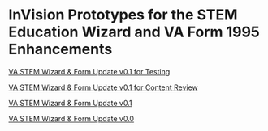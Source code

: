 
# InVision Prototypes for the STEM Education Wizard and VA Form 1995 Enhancements

[VA STEM Wizard & Form Update v0.1 for Testing]()

[VA STEM Wizard & Form Update v0.1 for Content Review]() 

[VA STEM Wizard & Form Update v0.1](https://bahdigital.invisionapp.com/share/5XIACM1PNUB) 

[VA STEM Wizard & Form Update v0.0](https://bahdigital.invisionapp.com/share/XFIACK6QCT9) 
